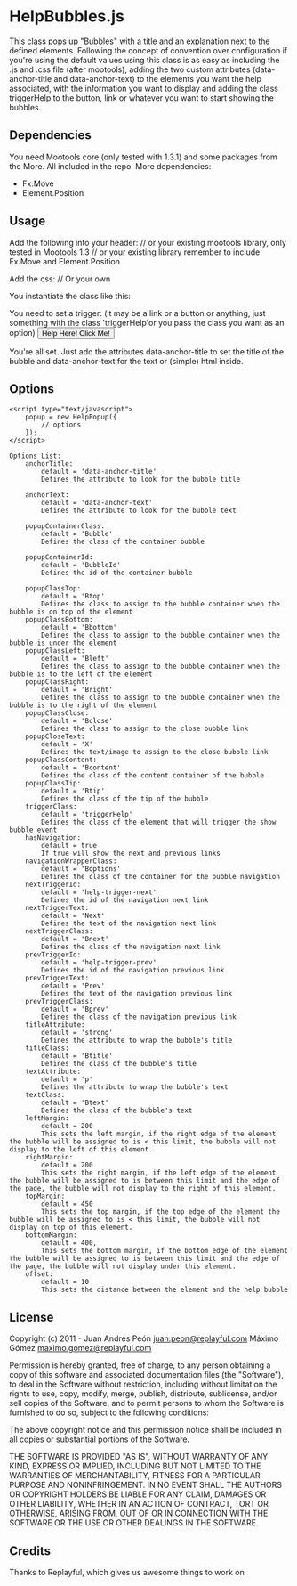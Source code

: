 HelpBubbles.js
==============

This class pops up "Bubbles" with a title and an explanation next to the defined elements. 
Following the concept of convention over configuration if you're using the default values using this class is as easy as including the .js and .css file (after mootools), adding the two custom attributes (data-anchor-title and data-anchor-text) to the elements you want the help associated, with the information you want to display and adding the class triggerHelp to the button, link or whatever you want to start showing the bubbles.

Dependencies
------------
You need Mootools core (only tested with 1.3.1) and some packages from the More. All included in the repo.
More dependencies:
- Fx.Move
- Element.Position

Usage
-----

Add the following into your header:
	<script type="text/javascript" src="mootools/mootools-core-1.3.js"></script> // or your existing mootools library, only tested in Mootools 1.3
	<script type="text/javascript" src="mootools/mootools-more.js"></script> // or your existing library remember to include Fx.Move and Element.Position
	<script type="text/javascript" src="helpBubble.js"></script>

Add the css:
	<link rel="stylesheet" href="style.css" type="text/css" media="all" /> // Or your own

You instantiate the class like this:
	<script type="text/javascript">
		popup = new HelpPopup;
	</script>

You need to set a trigger: 
(it may be a link or a button or anything, just something with the class 'triggerHelp'or you pass the class you want as an option)
<button class="triggerHelp">Help Here! Click Me!</button>

You're all set. Just add the attributes data-anchor-title to set the title of the bubble and data-anchor-text for the text or (simple) html inside.
<div data-anchor-title="Title 1" data-anchor-text="This is the first paragraph or Lorem Ipsum"></div>
<div data-anchor-title="Title 2" data-anchor-text="This is the second paragraph or Lorem Ipsum"></div>

Options
-------
	<script type="text/javascript">
		popup = new HelpPopup({
			// options
		});
	</script>

	Options List:
		anchorTitle: 
			default = 'data-anchor-title'
			Defines the attribute to look for the bubble title
		
		anchorText: 
			default = 'data-anchor-text'
			Defines the attribute to look for the bubble text
			
		popupContainerClass: 
			default = 'Bubble'
			Defines the class of the container bubble

		popupContainerId: 
			default = 'BubbleId'
			Defines the id of the container bubble

		popupClassTop: 
			default = 'Btop'
			Defines the class to assign to the bubble container when the bubble is on top of the element
		popupClassBottom: 
			default = 'Bbottom'
			Defines the class to assign to the bubble container when the bubble is under the element
		popupClassLeft: 
			default = 'Bleft'
			Defines the class to assign to the bubble container when the bubble is to the left of the element
		popupClassRight: 
			default = 'Bright'
			Defines the class to assign to the bubble container when the bubble is to the right of the element
		popupClassClose: 
			default = 'Bclose'
			Defines the class to assign to the close bubble link
		popupCloseText: 
			default = 'X'
			Defines the text/image to assign to the close bubble link
		popupClassContent: 
			default = 'Bcontent'
			Defines the class of the content container of the bubble
		popupClassTip: 
			default = 'Btip'
			Defines the class of the tip of the bubble
		triggerClass: 
			default = 'triggerHelp'
			Defines the class of the element that will trigger the show bubble event
		hasNavigation: 
			default = true
			If true will show the next and previous links
		navigationWrapperClass: 
			default = 'Boptions'
			Defines the class of the container for the bubble navigation
		nextTriggerId: 
			default = 'help-trigger-next'
			Defines the id of the navigation next link
		nextTriggerText: 
			default = 'Next'
			Defines the text of the navigation next link
		nextTriggerClass: 
			default = 'Bnext'
			Defines the class of the navigation next link
		prevTriggerId: 
			default = 'help-trigger-prev'
			Defines the id of the navigation previous link
		prevTriggerText: 
			default = 'Prev'
			Defines the text of the navigation previous link
		prevTriggerClass: 
			default = 'Bprev'
			Defines the class of the navigation previous link
		titleAttribute: 
			default = 'strong'
			Defines the attribute to wrap the bubble's title
		titleClass: 
			default = 'Btitle'
			Defines the class of the bubble's title
		textAttribute: 
			default = 'p'
			Defines the attribute to wrap the bubble's text
		textClass: 
			default = 'Btext'
			Defines the class of the bubble's text
		leftMargin: 
			default = 200
			This sets the left margin, if the right edge of the element the bubble will be assigned to is < this limit, the bubble will not display to the left of this element.
		rightMargin: 
			default = 200
			This sets the right margin, if the left edge of the element the bubble will be assigned to is between this limit and the edge of the page, the bubble will not display to the right of this element.
		topMargin: 
			default = 450
			This sets the top margin, if the top edge of the element the bubble will be assigned to is < this limit, the bubble will not display on top of this element.
		bottomMargin: 
			default = 400,
			This sets the bottom margin, if the bottom edge of the element the bubble will be assigned to is between this limit and the edge of the page, the bubble will not display under this element.
		offset: 
			default = 10
			This sets the distance between the element and the help bubble


License
-------

Copyright (c) 2011 - Juan Andrés Peón <juan.peon@replayful.com> Máximo Gómez <maximo.gomez@replayful.com>

Permission is hereby granted, free of charge, to any
person obtaining a copy of this software and associated
documentation files (the "Software"), to deal in the
Software without restriction, including without limitation
the rights to use, copy, modify, merge, publish,
distribute, sublicense, and/or sell copies of the
Software, and to permit persons to whom the Software is
furnished to do so, subject to the following conditions:

The above copyright notice and this permission notice
shall be included in all copies or substantial portions of
the Software.

THE SOFTWARE IS PROVIDED "AS IS", WITHOUT WARRANTY OF ANY
KIND, EXPRESS OR IMPLIED, INCLUDING BUT NOT LIMITED TO THE
WARRANTIES OF MERCHANTABILITY, FITNESS FOR A PARTICULAR
PURPOSE AND NONINFRINGEMENT. IN NO EVENT SHALL THE AUTHORS
OR COPYRIGHT HOLDERS BE LIABLE FOR ANY CLAIM, DAMAGES OR
OTHER LIABILITY, WHETHER IN AN ACTION OF CONTRACT, TORT OR
OTHERWISE, ARISING FROM, OUT OF OR IN CONNECTION WITH THE
SOFTWARE OR THE USE OR OTHER DEALINGS IN THE SOFTWARE.

Credits
-------

Thanks to Replayful, which gives us awesome things to work on

